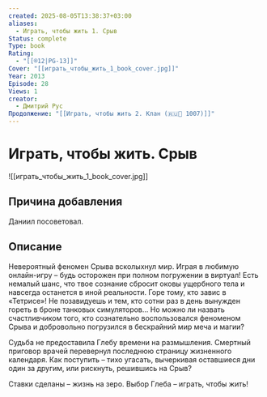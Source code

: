 ```yaml
---
created: 2025-08-05T13:38:37+03:00
aliases:
  - Играть, чтобы жить 1. Срыв
Status: complete
Type: book
Rating:
  - "[[®️12|PG-13]]"
Cover: "[[играть_чтобы_жить_1_book_cover.jpg]]"
Year: 2013
Episode: 28
Views: 1
creator:
  - Дмитрий Рус
Продолжение: "[[Играть, чтобы жить 2. Клан (🇷🇺📘 1007)]]"
---
```


# Играть, чтобы жить. Срыв

![[играть_чтобы_жить_1_book_cover.jpg]]


## Причина добавления

Даниил посоветовал.


## Описание

Невероятный феномен Срыва всколыхнул мир. Играя в любимую онлайн-игру – будь осторожен при полном погружении в виртуал! Есть немалый шанс, что твое сознание сбросит оковы ущербного тела и навсегда останется в иной реальности. Горе тому, кто завис в «Тетрисе»! Не позавидуешь и тем, кто сотни раз в день вынужден гореть в броне танковых симуляторов... Но можно ли назвать счастливчиком того, кто сознательно воспользовался феноменом Срыва и добровольно погрузился в бескрайний мир меча и магии?

Судьба не предоставила Глебу времени на размышления. Смертный приговор врачей перевернул последнюю страницу жизненного календаря. Как поступить – тихо угасать, вычеркивая оставшиеся дни один за другим, или рискнуть, решившись на Срыв?

Ставки сделаны – жизнь на зеро. Выбор Глеба – играть, чтобы жить!
